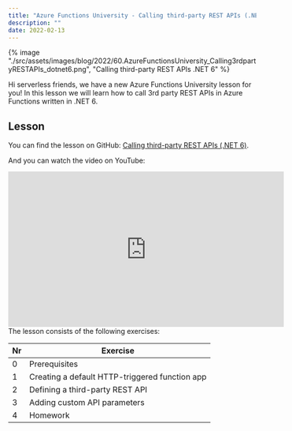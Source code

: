 ```yaml
---
title: "Azure Functions University - Calling third-party REST APIs (.NET 6)"
description: ""
date: 2022-02-13
---
```


{% image "./src/assets/images/blog/2022/60.AzureFunctionsUniversity_Calling3rdpartyRESTAPIs_dotnet6.png", "Calling third-party REST APIs .NET 6" %}

Hi serverless friends, we have a new Azure Functions University lesson for you! In this lesson we will learn how to call 3rd party REST APIs in Azure Functions written in .NET 6.

## Lesson

You can find the lesson on GitHub: [Calling third-party REST APIs (.NET 6)](https://github.com/marcduiker/azure-functions-university/blob/main/lessons/dotnet6/http-refit/README.md).

And you can watch the video on YouTube:

<iframe width="560" height="315" src="https://www.youtube.com/embed/11Qi8A_8cVY" title="YouTube video player" frameborder="0" allow="accelerometer; autoplay; clipboard-write; encrypted-media; gyroscope; picture-in-picture" allowfullscreen></iframe>

<br>
The lesson consists of the following exercises:

|Nr|Exercise
|-|-
|0|Prerequisites
|1|Creating a default HTTP-triggered function app
|2|Defining a third-party REST API
|3|Adding custom API parameters
|4|Homework